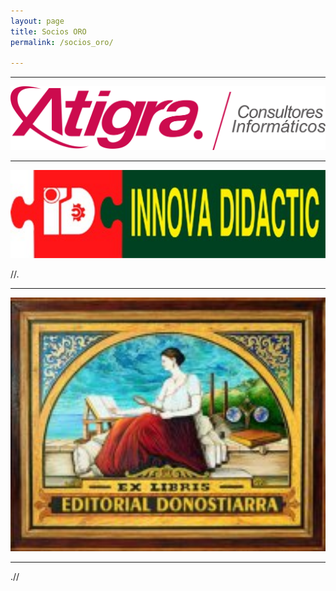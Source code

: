 ```yaml
---
layout: page
title: Socios ORO
permalink: /socios_oro/

---
```




* * *


[<img src="/images/logos/atigra.png" width="800">](https://atigra.es/)

* * *

[<img src="/images/logos/innova-didactic-logo.jpg" width="800">](https://shop.innovadidactic.com/es/)

//.
* * *
 [<img src="/images/logos/logo_donostiarra.jpg" width="800">](https://www.editorialdonostiarra.com/)

* * *

.//

